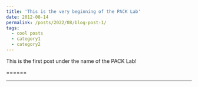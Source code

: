 ```yaml
---
title: 'This is the very beginning of the PACK Lab'
date: 2012-08-14
permalink: /posts/2022/08/blog-post-1/
tags:
  - cool posts
  - category1
  - category2
---
```


This is the first post under the name of the PACK Lab!


======


------
